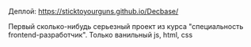 Деплой: https://sticktoyourguns.github.io/Decbase/

Первый сколько-нибудь серьезный проект из курса "специальность frontend-разработчик". Только ванильный js, html, css
